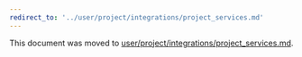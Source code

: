```yaml
---
redirect_to: '../user/project/integrations/project_services.md'
---
```


This document was moved to [user/project/integrations/project_services.md](../user/project/integrations/project_services.md).
